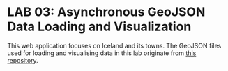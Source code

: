 # LAB 03: Asynchronous GeoJSON Data Loading and Visualization

This web application focuses on Iceland and its towns. The GeoJSON files used for 
loading and visualising data in this lab originate from [this repository](https://github.com/baldurh/iceland-geodata).